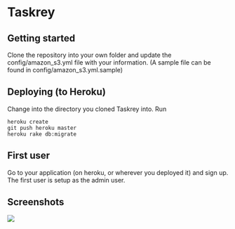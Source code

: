 # Taskrey 
## Getting started
Clone the repository into your own folder and update the config/amazon_s3.yml file with your information. (A sample file can be found in config/amazon_s3.yml.sample)

## Deploying (to Heroku)
Change into the directory you cloned Taskrey into. Run
  
    heroku create
    git push heroku master
    heroku rake db:migrate

## First user
Go to your application (on heroku, or wherever you deployed it) and sign up. The first user is setup as the admin user.

## Screenshots
[](http://bluescripts.s3-website-us-east-1.amazonaws.com/taskrey/Taskrey-1.png)![](http://bluescripts.s3-website-us-east-1.amazonaws.com/taskrey/thumbs/Taskrey-1.png)

